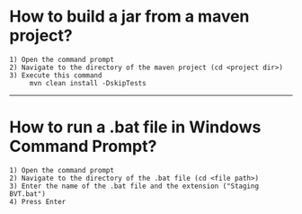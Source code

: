 # How to build a jar from a maven project?
    1) Open the command prompt
    2) Navigate to the directory of the maven project (cd <project dir>)
	3) Execute this command
	     mvn clean install -DskipTests
	
	
--------------------------------------------------------------------------------


# How to run a .bat file in Windows Command Prompt?

    1) Open the command prompt
    2) Navigate to the directory of the .bat file (cd <file path>)
    3) Enter the name of the .bat file and the extension ("Staging BVT.bat")
    4) Press Enter